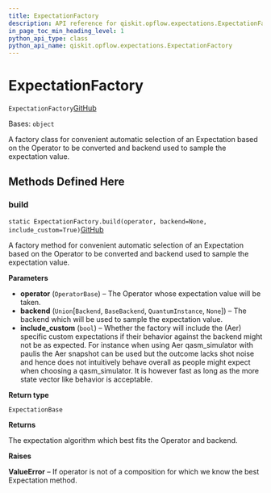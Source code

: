 ```yaml
---
title: ExpectationFactory
description: API reference for qiskit.opflow.expectations.ExpectationFactory
in_page_toc_min_heading_level: 1
python_api_type: class
python_api_name: qiskit.opflow.expectations.ExpectationFactory
---
```


# ExpectationFactory

<span id="qiskit.opflow.expectations.ExpectationFactory" />

`ExpectationFactory`[GitHub](https://github.com/qiskit/qiskit/tree/stable/0.18/qiskit/opflow/expectations/expectation_factory.py "view source code")

Bases: `object`

A factory class for convenient automatic selection of an Expectation based on the Operator to be converted and backend used to sample the expectation value.

## Methods Defined Here

### build

<span id="qiskit.opflow.expectations.ExpectationFactory.build" />

`static ExpectationFactory.build(operator, backend=None, include_custom=True)`[GitHub](https://github.com/qiskit/qiskit/tree/stable/0.18/qiskit/opflow/expectations/expectation_factory.py "view source code")

A factory method for convenient automatic selection of an Expectation based on the Operator to be converted and backend used to sample the expectation value.

**Parameters**

*   **operator** (`OperatorBase`) – The Operator whose expectation value will be taken.
*   **backend** (`Union`\[`Backend`, `BaseBackend`, `QuantumInstance`, `None`]) – The backend which will be used to sample the expectation value.
*   **include\_custom** (`bool`) – Whether the factory will include the (Aer) specific custom expectations if their behavior against the backend might not be as expected. For instance when using Aer qasm\_simulator with paulis the Aer snapshot can be used but the outcome lacks shot noise and hence does not intuitively behave overall as people might expect when choosing a qasm\_simulator. It is however fast as long as the more state vector like behavior is acceptable.

**Return type**

`ExpectationBase`

**Returns**

The expectation algorithm which best fits the Operator and backend.

**Raises**

**ValueError** – If operator is not of a composition for which we know the best Expectation method.

